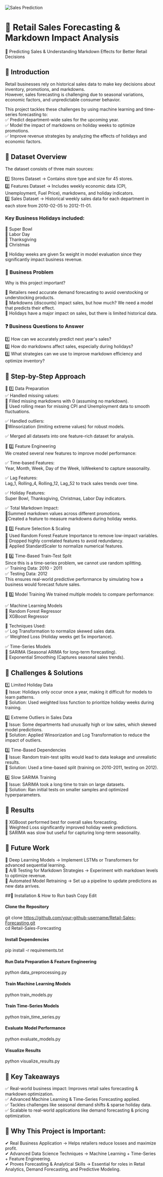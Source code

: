 ![Sales Prediction](https://github.com/user-attachments/assets/1b4312a8-4f57-4ed5-b9b1-8107142b4a42)

# 📌 Retail Sales Forecasting & Markdown Impact Analysis
🔹 Predicting Sales & Understanding Markdown Effects for Better Retail Decisions
## 📌 Introduction
Retail businesses rely on historical sales data to make key decisions about inventory, promotions, and markdowns.<br> However, sales forecasting is challenging due to seasonal variations, economic factors, and unpredictable consumer behavior.<br>

This project tackles these challenges by using machine learning and time-series forecasting to:<br>
✅ Predict department-wide sales for the upcoming year.<br>
✅ Model the impact of markdowns on holiday weeks to optimize promotions.<br>
✅ Improve revenue strategies by analyzing the effects of holidays and economic factors.<br>

## 📌 Dataset Overview
The dataset consists of three main sources:<br>

1️⃣ Stores Dataset → Contains store type and size for 45 stores.<br>
2️⃣ Features Dataset → Includes weekly economic data (CPI, Unemployment, Fuel Price), markdowns, and holiday indicators.<br>
3️⃣ Sales Dataset → Historical weekly sales data for each department in each store from 2010-02-05 to 2012-11-01.<br>

### Key Business Holidays included:<br>
📌 Super Bowl<br>
📌 Labor Day<br>
📌 Thanksgiving<br>
📌 Christmas<br>

📌 Holiday weeks are given 5x weight in model evaluation since they significantly impact business revenue.<br>

### 📌 Business Problem
Why is this project important?<br>

📌 Retailers need accurate demand forecasting to avoid overstocking or understocking products.<br>
📌 Markdowns (discounts) impact sales, but how much? We need a model that predicts their effect.<br>
📌 Holidays have a major impact on sales, but there is limited historical data.<br>

### ❓ Business Questions to Answer
1️⃣ How can we accurately predict next year's sales?<br>
2️⃣ How do markdowns affect sales, especially during holidays?<br>
3️⃣ What strategies can we use to improve markdown efficiency and optimize inventory?<br>

## 📌 Step-by-Step Approach

🔹 1️⃣ Data Preparation<br>
✅ Handled missing values:<br>
   🔹 Filled missing markdowns with 0 (assuming no markdown).<br>
   🔹 Used rolling mean for missing CPI and Unemployment data to smooth fluctuations.<br>

✅ Handled outliers:<br>
   🔹Winsorization (limiting extreme values) for robust models.<br>

✅ Merged all datasets into one feature-rich dataset for analysis.<br>

🔹 2️⃣ Feature Engineering<br>
We created several new features to improve model performance:<br>

✅ Time-based Features:<br>
Year, Month, Week, Day of the Week, IsWeekend to capture seasonality.<br>

✅ Lag Features:<br>
Lag_1, Rolling_4, Rolling_12, Lag_52 to track sales trends over time.<br>

✅ Holiday Features:<br>
Super Bowl, Thanksgiving, Christmas, Labor Day indicators.<br>

✅ Total Markdown Impact:<br>
   🔹Summed markdown values across different promotions.<br>
   🔹Created a feature to measure markdowns during holiday weeks.<br>

🔹 3️⃣ Feature Selection & Scaling<br>
📌 Used Random Forest Feature Importance to remove low-impact variables.<br>
📌 Dropped highly correlated features to avoid redundancy.<br>
📌 Applied StandardScaler to normalize numerical features.<br>

🔹 4️⃣ Time-Based Train-Test Split<br>
Since this is a time-series problem, we cannot use random splitting.<br>
✅ Training Data: 2010 - 2011<br>
✅ Testing Data: 2012<br>
This ensures real-world predictive performance by simulating how a business would forecast future sales.<br>

🔹 5️⃣ Model Training
We trained multiple models to compare performance:<br>

✅ Machine Learning Models<br>
📌 Random Forest Regressor<br>
📌 XGBoost Regressor<br>

🔹 Techniques Used:<br>
✅ Log Transformation to normalize skewed sales data.<br>
✅ Weighted Loss (Holiday weeks get 5x importance).<br>

✅ Time-Series Models<br>
📌 SARIMA (Seasonal ARIMA for long-term forecasting).<br>
📌 Exponential Smoothing (Captures seasonal sales trends).<br>

## 📌 Challenges & Solutions
1️⃣ Limited Holiday Data <br>
🔹 Issue: Holidays only occur once a year, making it difficult for models to learn patterns.<br>
🔹 Solution: Used weighted loss function to prioritize holiday weeks during training.<br>

2️⃣ Extreme Outliers in Sales Data<br>
🔹 Issue: Some departments had unusually high or low sales, which skewed model predictions.<br>
🔹 Solution: Applied Winsorization and Log Transformation to reduce the impact of outliers.<br>

3️⃣ Time-Based Dependencies<br>
🔹 Issue: Random train-test splits would lead to data leakage and unrealistic results.<br>
🔹 Solution: Used a time-based split (training on 2010-2011, testing on 2012).<br>

4️⃣ Slow SARIMA Training<br>
🔹 Issue: SARIMA took a long time to train on large datasets.<br>
🔹 Solution: Ran initial tests on smaller samples and optimized hyperparameters.<br>

## 📌 Results
📌 XGBoost performed best for overall sales forecasting.<br>
📌 Weighted Loss significantly improved holiday week predictions.<br>
📌 SARIMA was slow but useful for capturing long-term seasonality.<br>

## 📌 Future Work
🔹 Deep Learning Models → Implement LSTMs or Transformers for advanced sequential learning.<br>
🔹 A/B Testing for Markdown Strategies → Experiment with markdown levels to optimize revenue.<br>
🔹 Automated Model Retraining → Set up a pipeline to update predictions as new data arrives.<br>

##📌 Installation & How to Run
bash
Copy
Edit
#### Clone the Repository  
git clone https://github.com/your-github-username/Retail-Sales-Forecasting.git  
cd Retail-Sales-Forecasting  

#### Install Dependencies  
pip install -r requirements.txt  

#### Run Data Preparation & Feature Engineering  
python data_preprocessing.py  

#### Train Machine Learning Models  
python train_models.py  

#### Train Time-Series Models  
python train_time_series.py  

#### Evaluate Model Performance  
python evaluate_models.py  

#### Visualize Results  
python visualize_results.py  

## 📌 Key Takeaways
✅ Real-world business impact: Improves retail sales forecasting & markdown optimization.<br>
✅ Advanced Machine Learning & Time-Series Forecasting applied.<br>
✅ Tackles challenges like seasonal demand shifts & sparse holiday data.<br>
✅ Scalable to real-world applications like demand forecasting & pricing optimization.<br>

## 📌 Why This Project is Important:
✔ Real Business Application → Helps retailers reduce losses and maximize profit.<br>
✔ Advanced Data Science Techniques → Machine Learning + Time-Series + Feature Engineering.<br>
✔ Proves Forecasting & Analytical Skills → Essential for roles in Retail Analytics, Demand Forecasting, and Predictive Modeling.<br>

